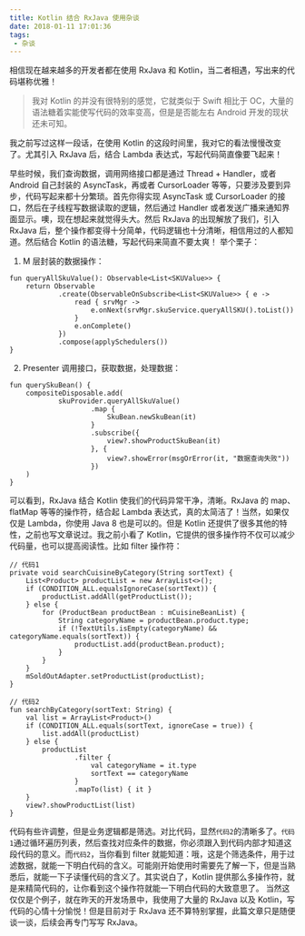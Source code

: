 ```yaml
---
title: Kotlin 结合 RxJava 使用杂谈
date: 2018-01-11 17:01:36
tags:
 - 杂谈
---
```

相信现在越来越多的开发者都在使用 RxJava 和 Kotlin，当二者相遇，写出来的代码堪称优雅！

> 我对 Kotlin 的并没有很特别的感觉，它就类似于 Swift 相比于 OC，大量的语法糖着实能使写代码的效率变高，但是是否能左右 Android 开发的现状还未可知。

我之前写过这样一段话，在使用 Kotlin 的这段时间里，我对它的看法慢慢改变了。尤其引入 RxJava 后，结合 Lambda 表达式，写起代码简直像要飞起来！

<!-- more -->

早些时候，我们查询数据，调用网络接口都是通过 Thread + Handler，或者 Android 自己封装的 AsyncTask，再或者 CursorLoader 等等，只要涉及要到异步，代码写起来都十分繁琐。首先你得实现 AsyncTask 或 CursorLoader 的接口，然后在子线程写数据读取的逻辑，然后通过 Handler 或者发送广播来通知界面显示。噢，现在想起来就觉得头大。然后 RxJava 的出现解放了我们，引入 RxJava 后，整个操作都变得十分简单，代码逻辑也十分清晰，相信用过的人都知道。然后结合 Kotlin 的语法糖，写起代码来简直不要太爽！
举个栗子：
1. M 层封装的数据操作：
```
fun queryAllSkuValue(): Observable<List<SKUValue>> {
    return Observable
            .create(ObservableOnSubscribe<List<SKUValue>> { e ->
                read { srvMgr ->
                    e.onNext(srvMgr.skuService.queryAllSKU().toList())
                }
                e.onComplete()
            })
            .compose(applySchedulers())
}
```
2. Presenter 调用接口，获取数据，处理数据：
```
fun querySkuBean() {
    compositeDisposable.add(
            skuProvider.queryAllSkuValue()
                    .map {
                        SkuBean.newSkuBean(it)
                    }
                    .subscribe({
                        view?.showProductSkuBean(it)
                    }, {
                        view?.showError(msgOrError(it, "数据查询失败"))
                    })
    )
}
```
可以看到，RxJava 结合 Kotlin 使我们的代码异常干净，清晰。RxJava 的 map、flatMap 等等的操作符，结合起 Lambda 表达式，真的太简洁了！当然，如果仅仅是 Lambda，你使用 Java 8 也是可以的。但是 Kotlin 还提供了很多其他的特性，之前也写文章说过。我之前小看了 Kotlin，它提供的很多操作符不仅可以减少代码量，也可以提高阅读性。比如 filter 操作符：
```
// 代码1
private void searchCuisineByCategory(String sortText) {
    List<Product> productList = new ArrayList<>();
    if (CONDITION_ALL.equalsIgnoreCase(sortText)) {
        productList.addAll(getProductList());
    } else {
        for (ProductBean productBean : mCuisineBeanList) {
            String categoryName = productBean.product.type;
            if (!TextUtils.isEmpty(categoryName) && categoryName.equals(sortText)) {
                productList.add(productBean.product);
            }
        }
    }
    mSoldOutAdapter.setProductList(productList);
}

// 代码2
fun searchByCategory(sortText: String) {
    val list = ArrayList<Product>()
    if (CONDITION_ALL.equals(sortText, ignoreCase = true)) {
        list.addAll(productList)
    } else {
        productList
                .filter {
                    val categoryName = it.type
                    sortText == categoryName
                }
                .mapTo(list) { it }
    }
    view?.showProductList(list)
}
```
代码有些许调整，但是业务逻辑都是筛选。对比代码，显然``代码2``的清晰多了。``代码1``通过循环遍历列表，然后查找对应条件的数据，你必须跟入到代码内部才知道这段代码的意义。而``代码2``，当你看到 filter 就能知道：哦，这是个筛选条件，用于过滤数据，就能一下明白代码的含义。可能刚开始使用时需要先了解一下，但是当熟悉后，就能一下子读懂代码的含义了。其实说白了，Kotlin 提供那么多操作符，就是来精简代码的，让你看到这个操作符就能一下明白代码的大致意思了。
当然这仅仅是个例子，就在昨天的开发场景中，我使用了大量的 RxJava 以及 Kotlin，写代码的心情十分愉悦！但是目前对于 RxJava 还不算特别掌握，此篇文章只是随便谈一谈，后续会再专门写写 RxJava。
